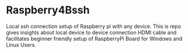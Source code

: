 # Raspberry4Bssh
Local ssh  connection setup of Raspberry pi with any device. 
This is repo gives insights about local device to device connection HDMI cable and facilitates beginner friendly setup of RaspberryPi Board for Windows and Linux Users.
